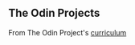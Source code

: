 ## The Odin Projects

From The Odin Project's [curriculum](http://www.theodinproject.com/courses/web-development-101/lessons/html-css)
